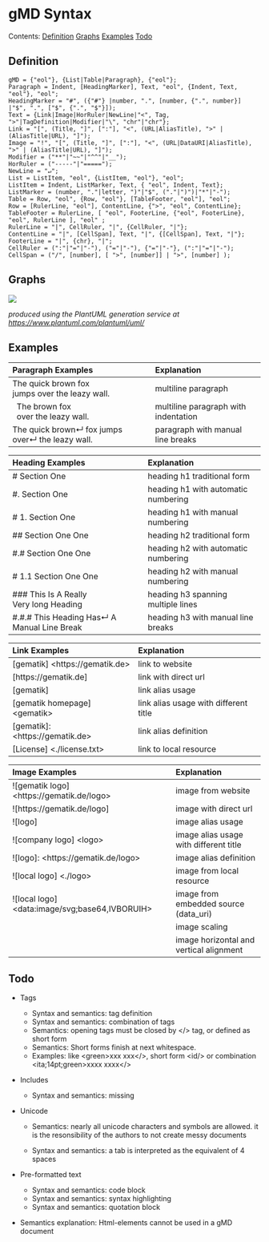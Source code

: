 # gMD Syntax

Contents: [Definition](#definition) [Graphs](#graphs) [Examples](#examples) [Todo](#todo)

## Definition

```
gMD = {"eol"}, {List|Table|Paragraph}, {"eol"};
Paragraph = Indent, [HeadingMarker], Text, "eol", {Indent, Text, "eol"}, "eol";
HeadingMarker = "#", ({"#"} |number, ".", [number, {".", number}] |"$", ".", ["$", {".", "$"}]);
Text = {Link|Image|HorRuler|NewLine|"<", Tag, ">"|TagDefinition|Modifier|"\", "chr"|"chr"};
Link = "[", (Title, "]", [":"], "<", (URL|AliasTitle), ">" | (AliasTitle|URL), "]"); 
Image = "!", "[", (Title, "]", [":"], "<", (URL|DataURI|AliasTitle), ">" | (AliasTitle|URL), "]"); 
Modifier = ("**"|"~~"|"^^"|"__");
HorRuler = ("-----"|"=====");
NewLine = "↵";
List = ListItem, "eol", {ListItem, "eol"}, "eol";
ListItem = Indent, ListMarker, Text, { "eol", Indent, Text};
ListMarker = (number, "."|letter, ")"|"$", ("."|")")|"*"|"-");
Table = Row, "eol", {Row, "eol"}, [TableFooter, "eol"], "eol"; 
Row = [RulerLine, "eol"], ContentLine, {">", "eol", ContentLine}; 
TableFooter = RulerLine, [ "eol", FooterLine, {"eol", FooterLine}, "eol", RulerLine ], "eol" ;
RulerLine = "|", CellRuler, "|", {CellRuler, "|"};
ContentLine = "|", [CellSpan], Text, "|", {[CellSpan], Text, "|"};
FooterLine = "|", {chr}, "|";
CellRuler = (":"|"="|"-"), ("="|"-"), {"="|"-"}, (":"|"="|"-");
CellSpan = ("/", [number], [ ">", [number]] | ">", [number] );
```

## Graphs

![](https://www.plantuml.com/plantuml/svg/bLRDRjj64BxxAQPiWKY6P2E7NkmaID6WY86aADpaP2l1Y1o9YontrTrbP46KZtsZlb2Vf3Exsf8I12FHGIJdP-QRdvdTrpwW2pGtYxEpqVaKq6p0qryjcP8c46eCK5doO6o01aDPCut0Rqp0Xsb52sLKKDQ0yX0SOQ0Aq8DrbJBeDX3e8Lp06TjDEcLG9MgzWT8wHoKRfq2bQ6MdqBG-06flX_weGSEgu5fDVWAMYMwjF84AJxfcpratkbKcEmwuz82EBIoDTLHTd8_FpfRlty1Bs1PaTR6RmFQTyg7xW7DDtH_eSEbmLGiz2Lodb9MsQSW43p6Li5QXXkB5j00q5P2fzfJfgqGfqS2S68ad9vZfAuV2uL14yByRnd5ZAhOxWRktX1pKyZswB-Hc4_X03qoE81XC5XjGT_ld7g6A4YcpSqePnOPWOHrmMa0hSoghEJCWm0umCBZYH_Ozsl9ZrvcscPDZdnTCkyjVs_YPldQphlYfo1BycjdykfkDzpYn3RP1gNFIOdymtq3h-KLGYpIKDJei0pb9OM1KO1V09MvHxzLypAIa0rvA3SsNxgR19NLlhRjjDRdkTrepcRhYHS5vmoNZU5Lq_FA6SaTtxssb5eg5Ytl1MTQkwE9_hdlhsQOuRqqS1AfIKwauBP9OkwPAMb3QgaOFAqTPKZh1aIVtTQycSh40yWNzPFdSC6kdGY0ZKQig5R6oPIkj1rQIKUgsOcEZG_teAJ7pt4Pu6mhWLrHAZDMOdG_0DVlGqu0mZto9Awhwt7iOiNn9n1wbHC_kdur5-DGa3hKmZeFM4X0zx14ld6qoD3IeDrxvs7DIEccrEscr3ofeuaBCOWTT5JD-Vo6CZxVlkb-qGXybnh6MqC6eftKiCewgusiuAXwA50GH0yFn9C8mWQGzoO3Ap1wcVQICW4y5c5FDStQmBJdaSGmajfz4yWC3_ePmtc30ZxSttnTMRbZsCohEpxbR7n_vxzCd_llykSX3nX7qorRaf64N4e3L5LXpQHSBDdh_UF-OMQ02PwNicMmpitmh4rSwjGezdzqD-0VSE9jv42FKgVmOuqlv3M0g4nVJ5HHHGFfG86PYb3vByMWooxfVSFI0PO2V1uqdJjFGnpBy-_S_iXjblVEdF6u2DVrAxId7wpHp1kjPI6ajvXsypOQ6grdMHYygaG_MPgSfXFW-BjAc70cLlyPT8QMSviGShZggG36QgtJs-7JK91PdNpPGd4zn8STmLaQzgd5EyLGyOK3071iOYu7XYdu200TmxFrQTf2ZT51AoVRhGpQxaapBn66huy7p_D3L2RXFknj_dpkCxkQjvhX1SucEp9zBcrNeQwfEiQT5d76v9aXptTfrtqZznux7F8hyPgrKEb5d-wVCByko-bqS36dKNkHNQm97aeXRtWFPmP2powkjuR3KLAO4d5sd7RwotYjsBkcHT9IifqoBik2c_OagAmP3b21JnVK8PN81OZ1T1GPXIBmzthiCAp4ptcFQBiFlTI4d0hZBUogFQYTHajQHE4dVsqE2J5PEn43hJgJ-NA7fRqnH-IGz7-g4PGqb2yYnExpHIIAqPwrBJgey1qT4t6avlXx0jgpTBbeVhDv5obiiZ_Bz7K1svQ8DhIDeFOb1WTbloIlPa6aHy7BeNxVxLtPq8BHtYU34H8g1UOETc0AWE1yfP9pRhoH7TqrOaOl4YxDZ8zDlD6AiQr2VDi983pHHgwMHQSrtqgZcOKuyrJ1gJL0w2QvMnBvD6GzleHWkuP7fiVZJj0ZJQFSgiVFKPga9EBMiZsJ8L4E9aY6HEsa6JNKeBKuRzK1LVxcGX8kSvEpeMfWhB8qO2tpPtvrd_2Qps1Dcq1qI81TutvL7E-dLuKQKF2L5GSKgRMCy10kYUisuChSXPCPp2ONR_8JXooSCYygJLYNcrvmpcfl5Vm00)

_produced using the PlantUML generation service at https://www.plantuml.com/plantuml/uml/_ 

## Examples

| Paragraph Examples                                            | Explanation                              |
|:--------------------------------------------------------------|:-----------------------------------------|
| The quick brown fox<br>jumps over the leazy wall.             | multiline paragraph                      |
| &nbsp;&nbsp;The brown fox<br>&nbsp;&nbsp;over the leazy wall. | multiline paragraph with indentation     |
| The quick brown↵ fox jumps over↵ the leazy wall.              | paragraph with manual line breaks        |

| Heading Examples                                              | Explanation                              |
|:--------------------------------------------------------------|:-----------------------------------------|
| # Section One                                                 | heading h1 traditional form              |
| #. Section One                                                | heading h1 with automatic numbering      |
| # 1. Section One                                              | heading h1 with manual numbering         |
| ## Section One One                                            | heading h2 traditional form              |
| #.# Section One One                                           | heading h2 with automatic numbering      |
| # 1.1 Section One One                                         | heading h2 with manual numbering         |
| ### This Is A Really<br>Very long Heading                     | heading h3 spanning multiple lines       |
| #.#.# This Heading Has↵ A Manual Line Break                   | heading h3 with manual line breaks       |

| Link Examples                           | Explanation                              |
|:----------------------------------------|:-----------------------------------------|
| \[gematik\] \<https[]()://gematik.de\>  | link to website                          |
| \[https[]()://gematik.de]               | link with direct url                     |
| \[gematik\]                             | link alias usage                         |
| \[gematik homepage\] \<gematik\>        | link alias usage with different title    |
| \[gematik\]: \<https[]()://gematik.de\> | link alias definition                    |
| \[License] \<./license.txt\>            | link to local resource                   |

| Image Examples                                       | Explanation                               |
|:-----------------------------------------------------|:------------------------------------------|
| !\[gematik logo\] \<https[]()://gematik.de/logo\>    | image from website                        |
| !\[https[]()://gematik.de/logo\]                     | image with direct url                     |
| !\[logo\]                                            | image alias usage                         |
| !\[company logo\] \<logo\>                           | image alias usage with different title    |
| !\[logo\]: \<https[]()://gematik.de/logo\>           | image alias definition                    |
| !\[local logo\] \<./logo\>                           | image from local resource                 |
| !\[local logo\] \<data:image/svg;base64,IVBORUIH\>   | image from embedded source (data_uri)     |
|                                                      | image scaling                             |
|                                                      | image horizontal and vertical alignment   |

## Todo

- Tags
  - Syntax and semantics: tag definition
  - Syntax and semantics: combination of tags 
  - Semantics: opening tags must be closed by \</\> tag,  or defined as  short form
  - Semantics: Short forms finish at next whitespace.
  - Examples: like \<green\>xxx xxx\</\>, short form <id/\> or combination \<ita;14pt;green\>xxxx xxxx\</\>
- Includes
  
  - Syntax and semantics: missing
- Unicode
  
  - Semantics: nearly all unicode characters and symbols are allowed. it is the resonsibility of the authors to not create messy documents
  
  - Syntax and semantics: a tab is interpreted as the equivalent of 4 spaces
- Pre-formatted text
  - Syntax and semantics: code block
  - Syntax and semantics: syntax highlighting
  - Syntax and semantics: quotation block
- Semantics explanation: Html-elements cannot be used in a gMD document









